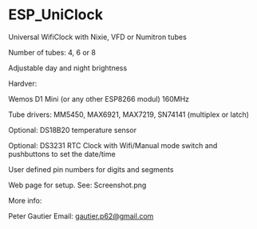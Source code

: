 # ESP_UniClock
Universal WifiClock with Nixie, VFD or Numitron tubes 

Number of tubes: 4, 6 or 8

Adjustable day and night brightness

Hardver:

Wemos D1 Mini (or any other ESP8266 modul) 160MHz

Tube drivers: MM5450, MAX6921, MAX7219, SN74141 (multiplex or latch)

Optional: DS18B20 temperature sensor

Optional: DS3231 RTC Clock with Wifi/Manual mode switch and pushbuttons to set the date/time

User defined pin numbers for digits and segments

Web page for setup. See: Screenshot.png

More info:

Peter Gautier
 Email: gautier.p62@gmail.com
